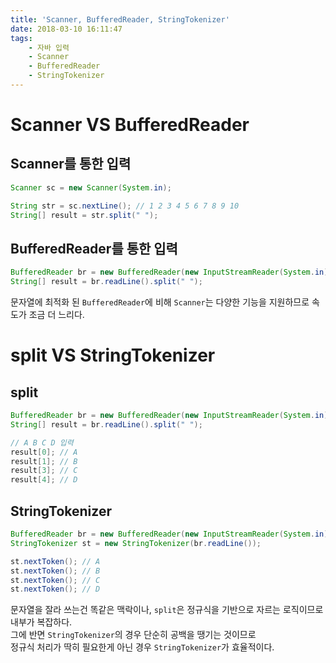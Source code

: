 ```yaml
---
title: 'Scanner, BufferedReader, StringTokenizer'
date: 2018-03-10 16:11:47
tags:
    - 자바 입력
    - Scanner
    - BufferedReader
    - StringTokenizer
---
```


# Scanner VS BufferedReader

## Scanner를 통한 입력  
```java
Scanner sc = new Scanner(System.in);

String str = sc.nextLine(); // 1 2 3 4 5 6 7 8 9 10
String[] result = str.split(" ");
```

## BufferedReader를 통한 입력
```java
BufferedReader br = new BufferedReader(new InputStreamReader(System.in));
String[] result = br.readLine().split(" ");
```

문자열에 최적화 된 `BufferedReader`에 비해 `Scanner`는 다양한 기능을 지원하므로 속도가 조금 더 느리다.  


# split VS StringTokenizer

## split
```java
BufferedReader br = new BufferedReader(new InputStreamReader(System.in));
String[] result = br.readLine().split(" ");

// A B C D 입력
result[0]; // A
result[1]; // B
result[3]; // C
result[4]; // D
```

## StringTokenizer
```java
BufferedReader br = new BufferedReader(new InputStreamReader(System.in));
StringTokenizer st = new StringTokenizer(br.readLine());

st.nextToken(); // A
st.nextToken(); // B
st.nextToken(); // C
st.nextToken(); // D
```

문자열을 잘라 쓰는건 똑같은 맥락이나, `split`은 정규식을 기반으로 자르는 로직이므로 내부가 복잡하다.  
그에 반면 `StringTokenizer`의 경우 단순히 공백을 땡기는 것이므로  
정규식 처리가 딱히 필요한게 아닌 경우 `StringTokenizer`가 효율적이다.  

<!-- more -->